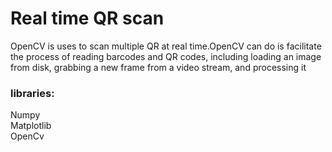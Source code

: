 # Real time QR scan
OpenCV is uses to scan multiple QR at real time.OpenCV can do is facilitate the process of reading barcodes and QR codes, including loading an image from disk, grabbing a new frame from a video stream, and processing it
 
 <h3> libraries: </h3>
 Numpy<br>
 Matplotlib<br>
 OpenCv
